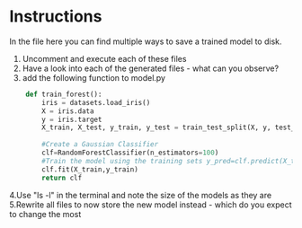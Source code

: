 # Instructions  

In the file here you can find multiple ways to save a trained model to disk. 

1. Uncomment and execute each of these files 
2. Have a look into each of the generated files - what can you observe?
3. add the following function to  model.py
```python 
    def train_forest():
        iris = datasets.load_iris()
        X = iris.data
        y = iris.target
        X_train, X_test, y_train, y_test = train_test_split(X, y, test_size=0.2, random_state=42)
    
        #Create a Gaussian Classifier
        clf=RandomForestClassifier(n_estimators=100)
        #Train the model using the training sets y_pred=clf.predict(X_test)
        clf.fit(X_train,y_train)
        return clf
```
4.Use "ls -l" in the terminal and note the size of the models as they are 
5.Rewrite all files to now store the new model instead - which do you expect to change the most